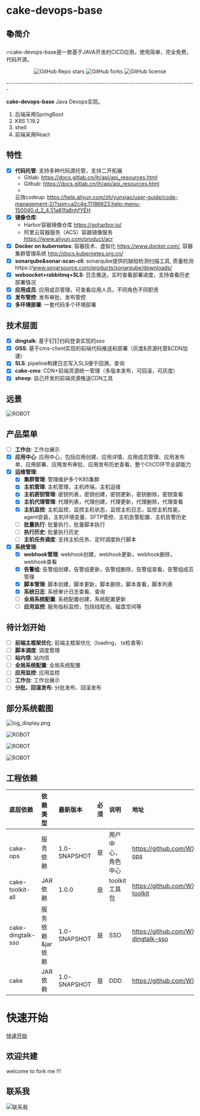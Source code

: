 # cake-devops-base

## 📚简介

🔥cake-devops-base是一款基于JAVA开发的CICD应用，使用简单，完全免费，代码开源。

<p align="center">
    <img alt="GitHub Repo stars" src="https://img.shields.io/github/stars/WXzhongwang/cake-devops-base?style=social">
    <img alt="GitHub forks" src="https://img.shields.io/github/forks/WXzhongwang/cake-devops-base?style=social">
    <img alt="GitHub license" src="https://img.shields.io/badge/license-Apache%20License%202.0-blue.svg">
</p>
-------------------------------------------------------------------------------


**cake-devops-base** Java Devops实现。

1. 后端采用SpringBoot
2. K8S 1.19.2
3. shell
4. 前端采用React

## 特性

- [x] **代码托管**: 支持多种代码源托管，支持二开拓展
    - Gitlab: https://docs.gitlab.cn/jh/api/api_resources.html
    - Github: https://docs.gitlab.cn/jh/api/api_resources.html
    -
  云效codeup: https://help.aliyun.com/zh/yunxiao/user-guide/code-management-2/?spm=a2c4g.11186623.help-menu-150040.d_2_4.51a81fa8nhfYEH
- [x] **镜像仓库**:
    - Harbor容器镜像仓库 https://goharbor.io/
    - 阿里云容器服务（ACS）容器镜像服务 https://www.aliyun.com/product/acr
- [x] **Docker on kubernetes**: 容器技术、虚拟化 https://www.docker.com/, 容器集群管理系统 http://docs.kubernetes.org.cn/
- [x] **sonarqube&sonar-scan-cli**: sonarqube提供的缺陷检测扫描工具,
  质量检测https://www.sonarsource.com/products/sonarqube/downloads/
- [x] **websocket+rabbitmq+SLS**: 日志推送，实时查看部署进度，支持查看历史部署情况
- [x] **应用成员**: 应用成员管理，可查看应用人员，不同角色不同职责
- [x] **发布管控**: 发布审批、发布管控
- [x] **多环境部署**: 一套代码多个环境部署

## 技术层面

- [x] **dingtalk**: 基于钉钉扫码登录实现的sso
- [x] **OSS**: 基于cms-client实现的前端代码推送和部署（灰度&资源托管&CDN加速）
- [x] **SLS**: pipeline构建日志写入SLS便于回溯，查询
- [x] **cake-cms**: CDN+前端资源统一管理（多版本发布，可回滚，可灰度）
- [x] **sheep**: 自己开发的前端资源推送CDN工具

## 远景

![ROBOT](https://github.com/WXzhongwang/cake-devops-base/blob/main/images/future.png)

## 产品菜单

- [ ] **工作台**: 工作台展示
- [x] **应用中心**: 应用中心，包括应用创建、应用详情、应用成员管理、应用发布单、应用部署、应用发布审批、应用发布历史查看，整个CI\CD环节全部能力
- [x] **运维管理**:
    - [x] **集群管理**: 管理维护多个K8S集群
    - [x] **主机管理**: 主机管理，主机终端，主机运维
    - [x] **主机密钥管理**: 密钥列表，密钥创建，密钥更新，密钥删除，密钥查看
    - [x] **主机代理管理**: 代理列表，代理创建，代理更新，代理删除，代理查看
    - [x] **主机监控**: 主机监控，监控主机状态，监控主机日志，监控主机性能，agent安装，主机环境变量、SFTP管控、主机告警配置、主机告警历史
    - [ ] **批量执行**: 批量执行，批量脚本执行
    - [ ] **执行历史**: 批量执行历史
    - [ ] **主机任务调度**: 支持主机任务、定时调度执行脚本
- [x] **系统管理**:
    - [x] **webhook管理**: webhook创建，webhook更新，webhook删除，webhook查看
    - [x] **告警组**: 告警组创建，告警组更新，告警组删除，告警组查看，告警组成员管理
    - [x] **脚本管理**: 脚本创建，脚本更新，脚本删除，脚本查看，脚本列表
    - [x] **系统日志**: 系统审计日志查看、查询
    - [ ] **全局系统配置**: 系统配置创建，系统配置更新
    - [ ] **应用监控**: 服务指标监控，包括线程池、磁盘空间等

## 待计划开始

- [ ] **前端主框架优化**: 前端主框架优化（loading， ts检查等）
- [ ] **脚本调度**: 调度管理
- [ ] **站内信**: 站内信
- [ ] **全局系统配置**: 全局系统配置
- [ ] **应用监控**: 应用监控
- [ ] **工作台**: 工作台展示
- [ ] **分批、回滚发布**: 分批发布、回滚发布

## 部分系统截图

![log_display.png](https://github.com/WXzhongwang/cake-devops-base/blob/main/images%2Flog_display.png)

![ROBOT](https://github.com/WXzhongwang/cake-devops-base/blob/main/images/WechatIMG869.jpeg)

![ROBOT](https://github.com/WXzhongwang/cake-devops-base/blob/main/images/web.jpg)

![ROBOT](https://github.com/WXzhongwang/cake-devops-base/blob/main/images/主机监控.png)

## 工程依赖

| 底层依赖              | 依赖类型       | 最新版本         | 必须 | 说明         | 地址                                               |
|:------------------|:-----------|:-------------|:---|:-----------|:-------------------------------------------------|
| cake-ops          | 服务依赖       | 1.0-SNAPSHOT | 是  | 用户中心，角色中心  | https://github.com/WXzhongwang/cake-ops          | 
| cake-toolkit-all  | JAR 依赖     | 1.0.0        | 是  | toolkit工具包 | https://github.com/WXzhongwang/cake-toolkit      | 
| cake-dingtalk-sso | 服务依赖&jar依赖 | 1.0-SNAPSHOT | 是  | SSO        | https://github.com/WXzhongwang/cake-dingtalk-sso | 
| cake              | JAR 依赖     | 1.0-SNAPSHOT | 是  | DDD        | https://github.com/WXzhongwang/cake              | 

# 快速开始

[快速开始](https://github.com/WXzhongwang/cake-devops-base/blob/main/README_QUICKSTART.md)

## 欢迎共建

welcome to fork me !!!

## 联系我

![联系我](https://github.com/WXzhongwang/cake-devops-base/blob/main/images/CONCACT_ME.png)
